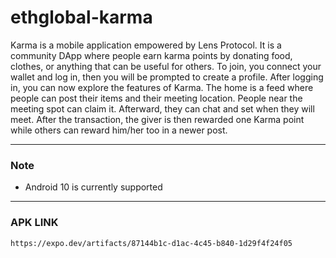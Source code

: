 # ethglobal-karma


Karma is a mobile application empowered by Lens Protocol.
It is a community DApp where people earn karma points by donating food, clothes, or anything that can be useful for others.
To join, you connect your wallet and log in, then you will be prompted to create a profile.
After logging in, you can now explore the features of Karma.
The home is a feed where people can post their items and their meeting location.
People near the meeting spot can claim it. Afterward, they can chat and set when they will meet.
After the transaction, the giver is then rewarded one Karma point while others can reward him/her too in a newer post.
***
### Note
- Android 10 is currently supported

***
### APK LINK
```https://expo.dev/artifacts/87144b1c-d1ac-4c45-b840-1d29f4f24f05```

